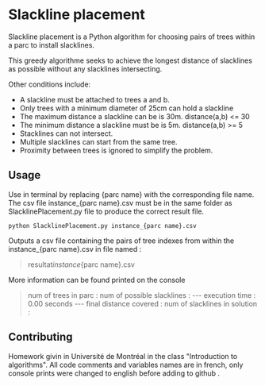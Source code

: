 # Slackline placement

Slackline placement is a Python algorithm for choosing pairs of trees within a parc to install slacklines.

This greedy algorithme seeks to achieve the longest distance of slacklines as possible without any slacklines intersecting.

Other conditions include:

- A slackline must be attached to trees a and b.
- Only trees with a minimum diameter of 25cm can hold a slackline
- The maximum distance a slackline can be is 30m. distance(a,b) <= 30
- The minimum distance a slackline must be is 5m. distance(a,b) >= 5
- Stacklines can not intersect.
- Multiple slacklines can start from the same tree.
- Proximity between trees is ignored to simplify the problem.

## Usage

Use in terminal by replacing {parc name} with the corresponding file name.
The csv file instance\_{parc name}.csv must be in the same folder as SlacklinePlacement.py file to produce the correct result file.

```console
python SlacklinePlacement.py instance_{parc name}.csv
```

Outputs a csv file containing the pairs of tree indexes from within the instance\_{parc name}.csv in file named :

> resultat*instance*{parc name}.csv

More information can be found printed on the console

> num of trees in parc :
> num of possible slacklines :
> --- execution time : 0.00 seconds ---
> final distance covered :
> num of slacklines in solution :

## Contributing

Homework givin in Université de Montréal in the class "Introduction to algorithms".
All code comments and variables names are in french, only console prints were changed to english before adding to github .
